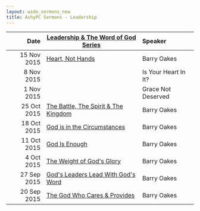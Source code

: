 ```yaml
---
layout: wide_sermons_new
title: AshyPC Sermons - Leadership
---
```



 Date|[Leadership & The Word of God Series](https://www.dropbox.com/s/webuzt2t95d6epu/Leadership_Word_300.png?raw=1)| Speaker
 -----:|---------------------|:--------------
15 Nov 2015|[Heart, Not Hands](https://www.dropbox.com/s/lzxgvznchvksh5m/2015.11.15%20-%201%20Sam%2015.mp3?dl=0)|Barry Oakes
 8 Nov 2015| |Is Your Heart In It?|Barry Oakes
 1 Nov 2015| |Grace Not Deserved|Barry Oakes
25 Oct 2015|[The Battle, The Spirit & The Kingdom](https://www.dropbox.com/s/ypmhtcg0fpdqd7d/2015-10-25%20-%201%20Sam%2010%4017-11%4015.mp3?dl=0)|Barry Oakes
18 Oct 2015|[God is in the Circumstances](https://www.dropbox.com/s/5eislubnfwayhp6/2015.10.18%20-%201%20Sam%209%401-10%4016.mp3?dl=0)|Barry Oakes
11 Oct 2015|[God Is Enough](https://www.dropbox.com/s/e9k3722p9v4ua0n/2015.10.11%20-%201%20Sam%208%401-22.mp3?dl=0)|Barry Oakes
 4 Oct 2015|[The Weight of God's Glory](https://www.dropbox.com/s/erq22jjdzog9nsd/2015.10.04%20-%201%20Sam%204%401-7%4017.mp3?dl=0)|Barry Oakes
27 Sep 2015|[God's Leaders Lead With God's Word](https://www.dropbox.com/s/9ogp7plo6vpizkh/2015.09.27%20-%201%20Sam%202%4012-4%401.mp3?dl=0)|Barry Oakes
20 Sep 2015|[The God Who Cares & Provides](https://www.dropbox.com/s/alyd74q64jn505n/2015.09.20%20-%201%20Sam%201%401-2%4011.mp3?dl=0)|Barry Oakes
 